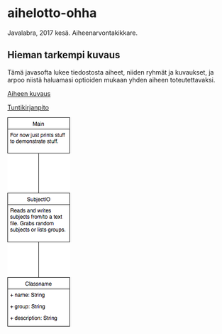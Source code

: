 # aihelotto-ohha
Javalabra, 2017 kesä. Aiheenarvontakikkare.

## Hieman tarkempi kuvaus

Tämä javasofta lukee tiedostosta aiheet, niiden ryhmät ja kuvaukset, ja arpoo niistä haluamasi optioiden mukaan yhden aiheen toteutettavaksi.

[Aiheen kuvaus](dokumentaatio/aiheenKuvausJaRakenne.md)

[Tuntikirjanpito](dokumentaatio/tuntikirjanpito.md)

![xkcd-vitsin paikka](dokumentaatio/luokkakaavio.png)